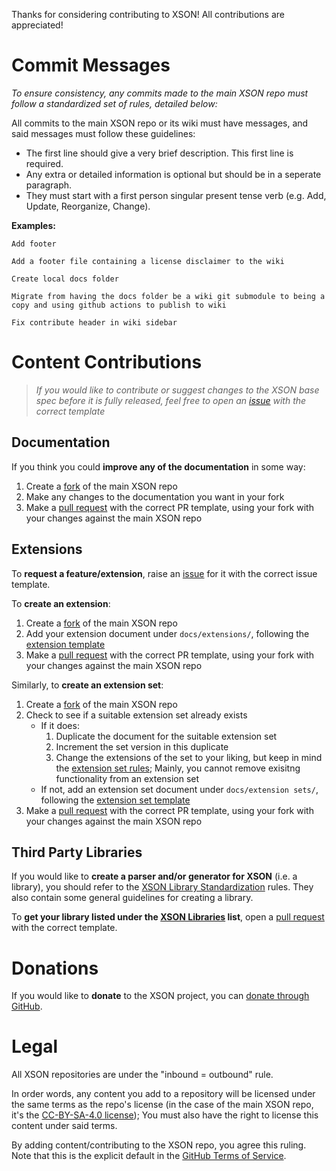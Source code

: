 Thanks for considering contributing to XSON! All contributions are appreciated! 

# Commit Messages
*To ensure consistency, any commits made to the main XSON repo must follow a standardized set of rules, detailed below:*

All commits to the main XSON repo or its wiki must have messages, and said messages must follow these guidelines:

- The first line should give a very brief description. This first line is required.
- Any extra or detailed information is optional but should be in a seperate paragraph.
- They must start with a first person singular present tense verb (e.g. Add, Update, Reorganize, Change).

**Examples:**

```
Add footer

Add a footer file containing a license disclaimer to the wiki
```
```
Create local docs folder

Migrate from having the docs folder be a wiki git submodule to being a copy and using github actions to publish to wiki
```
```
Fix contribute header in wiki sidebar
```

# Content Contributions
>*If you would like to contribute or suggest changes to the XSON base spec before it is fully released, 
feel free to open an [issue](../issues) with the correct template*

## Documentation

If you think you could **improve any of the documentation** in some way:

1) Create a [fork](../fork) of the main XSON repo
2) Make any changes to the documentation you want in your fork
3) Make a [pull request](../pulls) with the correct PR template, using your fork with your changes against the main XSON repo

## Extensions
To **request a feature/extension**, raise an [issue](../issues) for it with the correct issue template.

To **create an extension**:

1) Create a [fork](../fork) of the main XSON repo
2) Add your extension document under `docs/extensions/`, following the [extension template](XSON-Extension-Document-Template)
3) Make a [pull request](../pulls) with the correct PR template, using your fork with your changes against the main XSON repo

Similarly, to **create an extension set**:
1) Create a [fork](../fork) of the main XSON repo
2) Check to see if a suitable extension set already exists
   - If it does:
     1) Duplicate the document for the suitable extension set
     2) Increment the set version in this duplicate
     3) Change the extensions of the set to your liking, 
        but keep in mind the [extension set rules](XSON-Base-Specification#Extension-Sets);
        Mainly, you cannot remove exisitng functionality from an extension set
   - If not, add an extension set document under `docs/extension sets/`, 
     following the [extension set template](XSON-Extension-Set-Document-Template)
3) Make a [pull request](../pulls) with the correct PR template, using your fork with your changes against the main XSON repo

## Third Party Libraries
If you would like to **create a parser and/or generator for XSON** (i.e. a library),
you should refer to the [XSON Library Standardization](XSON-Standardized-Libraries-List#XSON-Library-Standardization) rules.
They also contain some general guidelines for creating a library.

To **get your library listed under the [XSON Libraries](XSON-Standardized-Libraries-List) list**, 
open a [pull request](../pulls) with the correct template.

# Donations
If you would like to **donate** to the XSON project, you can [donate through GitHub](../sponsor).

# Legal

All XSON repositories are under the "inbound = outbound" rule. 

In order words, any content you add to a repository will be licensed under the same terms as the repo's license
(in the case of the main XSON repo, it's the [CC-BY-SA-4.0 license](https://github.com/xson-lang/XSON/blob/main/LICENSE.txt)); 
You must also have the right to license this content under said terms.

By adding content/contributing to the XSON repo, you agree this ruling. 
Note that this is the explicit default in the [GitHub Terms of Service](https://docs.github.com/en/site-policy/github-terms/github-terms-of-service#6-contributions-under-repository-license).